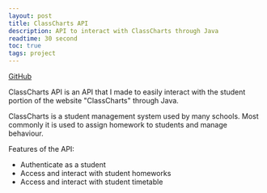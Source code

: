 ```yaml
---
layout: post
title: ClassCharts API
description: API to interact with ClassCharts through Java
readtime: 30 second
toc: true
tags: project
---
```


[GitHub](https://github.com/Ben-D-Anderson/ClassCharts-API)

ClassCharts API is an API that I made to easily interact with the student portion of the website "ClassCharts" through Java.

ClassCharts is a student management system used by many schools. Most commonly it is used to assign homework to students and manage behaviour.
<br />

Features of the API:
- Authenticate as a student
- Access and interact with student homeworks
- Access and interact with student timetable
